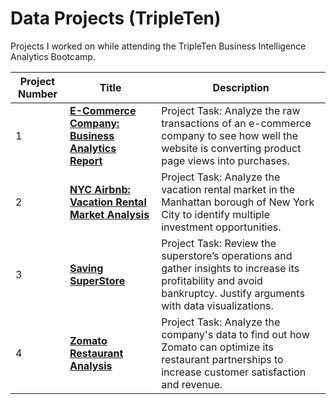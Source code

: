 # Data Projects (TripleTen)

Projects I worked on while attending the TripleTen Business Intelligence Analytics Bootcamp.

| Project Number | Title                                     | Description |
|----------------|-------------------------------------------|-------------|
| 1              | [**E-Commerce Company: Business Analytics Report**](https://docs.google.com/spreadsheets/d/1lE1K2yQpIwuoWohNXmuhvYFMVh4Xi40PsMSy7Nvtbr4/edit?usp=sharing) | Project Task: Analyze the raw transactions of an e-commerce company to see how well the website is converting product page views into purchases. |
| 2              | [**NYC Airbnb: Vacation Rental Market Analysis**](https://docs.google.com/spreadsheets/d/1de9eHg7NifEJG1XrZAG8-8nYjZC9nFTwYwmH7as0keo/edit?usp=sharing)  | Project Task: Analyze the vacation rental market in the Manhattan borough of New York City to identify multiple investment opportunities. |
| 3              | [**Saving SuperStore**](https://public.tableau.com/shared/66QD9HSKX?:display_count=n&:origin=viz_share_link)                         | Project Task: Review the superstore’s operations and gather insights to increase its profitability and avoid bankruptcy. Justify arguments with data visualizations. |
| 4              | [**Zomato Restaurant Analysis**](https://docs.google.com/document/d/1-PMKB9YwWz1RtBFkBD3a56v6FZX7SDcXxV9qo5ExuG4/edit?usp=sharing)              | Project Task: Analyze the company's data to find out how Zomato can optimize its restaurant partnerships to increase customer satisfaction and revenue. |
